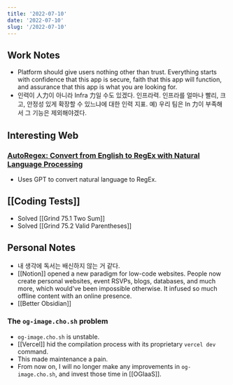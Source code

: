 ```yaml
---
title: '2022-07-10'
date: '2022-07-10'
slug: '/2022-07-10'
---
```


## Work Notes

- Platform should give users nothing other than trust. Everything starts with confidence that this app is secure, faith that this app will function, and assurance that this app is what you are looking for.
- 인력이 人力이 아니라 Infra 力일 수도 있겠다. 인프라력. 인프라를 얼마나 빨리, 크고, 안정성 있게 확장할 수 있느냐에 대한 인력 지표. 예) 우리 팀은 In 力이 부족해서 그 기능은 제외해야겠다.

## Interesting Web

### [AutoRegex: Convert from English to RegEx with Natural Language Processing](https://www.autoregex.xyz/)

- Uses GPT to convert natural language to RegEx.

## [[Coding Tests]]

- Solved [[Grind 75.1 Two Sum]]
- Solved [[Grind 75.2 Valid Parentheses]]

## Personal Notes

- 내 생각에 독서는 배신하지 않는 거 같다.
- [[Notion]] opened a new paradigm for low-code websites. People now create personal websites, event RSVPs, blogs, databases, and much more, which would've been impossible otherwise. It infused so much offline content with an online presence.
- [[Better Obsidian]]

### The `og-image.cho.sh` problem

- `og-image.cho.sh` is unstable.
- [[Vercel]] hid the compilation process with its proprietary `vercel dev` command.
- This made maintenance a pain.
- From now on, I will no longer make any improvements in `og-image.cho.sh`, and invest those time in [[OGIaaS]].
